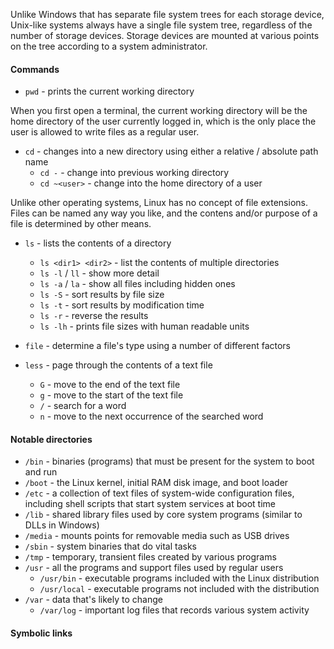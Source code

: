 
Unlike Windows that has separate file system trees for each storage device, Unix-like systems always have a single file system tree, regardless of the number of storage devices. Storage devices are mounted at various points on the tree according to a system administrator.

#### Commands
- `pwd` - prints the current working directory

When you first open a terminal, the current working directory will be the home directory of the user currently logged in, which is the only place the user is allowed to write files as a regular user.

- `cd` - changes into a new directory using either a relative / absolute path name
	- `cd -` - change into previous working directory
	- `cd ~<user>` - change into the home directory of a user

Unlike other operating systems, Linux has no concept of file extensions. Files can be named any way you like, and the contens and/or purpose of a file is determined by other means.

- `ls` - lists the contents of a directory
	- `ls <dir1> <dir2>` - list the contents of multiple directories
	- `ls -l` / `ll` - show more detail
	- `ls -a` / `la` - show all files including hidden ones
	- `ls -S` - sort results by file size
	- `ls -t` - sort results by modification time
	- `ls -r` - reverse the results
	- `ls -lh` - prints file sizes with human readable units 

- `file` - determine a file's type using a number of different factors

- `less` - page through the contents of a text file
	- `G` - move to the end of the text file
	- `g` - move to the start of the text file
	- `/` - search for a word
	- `n` - move to the next occurrence of the searched word

#### Notable directories
 - `/bin` - binaries (programs) that must be present for the system to boot and run
 - `/boot` - the Linux kernel, initial RAM disk image, and boot loader
 - `/etc` - a collection of text files of system-wide configuration files, including shell scripts that start system services at boot time
 - `/lib` - shared library files used by core system programs (similar to DLLs in Windows)
 - `/media` - mounts points for removable media such as USB drives
 - `/sbin` - system binaries that do vital tasks
 - `/tmp` - temporary, transient files created by various programs
 - `/usr` - all the programs and support files used by regular users
	 - `/usr/bin` - executable programs included with the Linux distribution
	 - `/usr/local` - executable programs not included with the distribution
- `/var` - data that's likely to change
	- `/var/log` - important log files that records various system activity

#### Symbolic links
